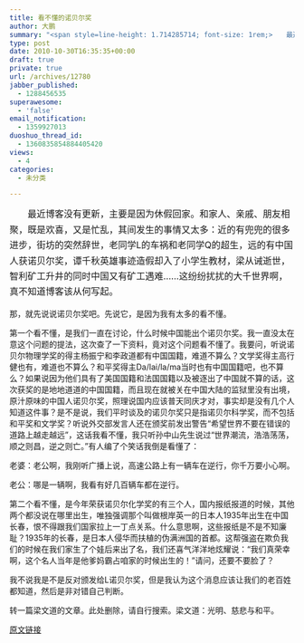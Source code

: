 ```yaml
---
title: 看不懂的诺贝尔奖
author: 大鹏
summary: "<span style=line-height: 1.714285714; font-size: 1rem;>　　最近博客没有更新，主要是因为休假回家。和家人、亲戚、朋友相聚，既是欢喜，又是忙乱，其间发生的事情又太多：近的有兜兜的很多进步，街坊的突然辞世，老同学L的车祸和老同学Q的超生，远的有中国人获诺贝尔奖，谭千秋英雄事迹造假却入了小学生教材，梁从诫逝世，智利矿工升井的同时中国又有矿工遇难……这纷纷扰扰的大千世界啊，真不知道博客该从何写起。</span>"
type: post
date: 2010-10-30T16:35:35+00:00
draft: true
private: true
url: /archives/12780
jabber_published:
  - 1288456535
superawesome:
  - 'false'
email_notification:
  - 1359927013
duoshuo_thread_id:
  - 1360835854884405420
views:
  - 4
categories:
  - 未分类

---
```

<span style="line-height: 1.714285714; font-size: 1rem;">　　最近博客没有更新，主要是因为休假回家。和家人、亲戚、朋友相聚，既是欢喜，又是忙乱，其间发生的事情又太多：近的有兜兜的很多进步，街坊的突然辞世，老同学L的车祸和老同学Q的超生，远的有中国人获诺贝尔奖，谭千秋英雄事迹造假却入了小学生教材，梁从诫逝世，智利矿工升井的同时中国又有矿工遇难……这纷纷扰扰的大千世界啊，真不知道博客该从何写起。</span>

那，就先说说诺贝尔奖吧。先说它，是因为我有太多的看不懂。

第一个看不懂，是我们一直在讨论，什么时候中国能出个诺贝尔奖。我一直没太在意这个问题的提法，这次查了一下资料，竟对这个问题看不懂了。我要问，听说诺贝尔物理学奖的得主杨振宁和李政道都有中国国籍，难道不算么？文学奖得主高行健也有，难道也不算么？和平奖得主Da/lai/la/ma当时也有中国国籍吧，也不算么？如果说因为他们具有了美国国籍和法国国籍以及被逐出了中国就不算的话，这次获奖的是地地道道的中国国籍，而且现在就被关在中国大陆的监狱里没有出境，原汁原味的中国人诺贝尔奖，照理说国内应该普天同庆才对，事实却是没有几个人知道这件事？是不是说，我们平时谈及的诺贝尔奖只是指诺贝尔科学奖，而不包括和平奖和文学奖？听说外交部发言人还在颁奖前发出警告“希望世界不要在错误的道路上越走越远”，这话我看不懂，我只听孙中山先生说过“世界潮流，浩浩荡荡，顺之则昌，逆之则亡。”有人编了个笑话我倒是看懂了：
  
老婆：老公啊，我刚听广播上说，高速公路上有一辆车在逆行，你千万要小心啊。
  
老公：哪是一辆啊，我看有好几百辆车都在逆行。

第二个看不懂，是今年荣获诺贝尔化学奖的有三个人，国内报纸报道的时候，其他两个都没说在哪里出生，唯独强调那个叫做根岸英一的日本人1935年出生在中国长春，恨不得跟我们国家拉上一丁点关系。什么意思啊，这些报纸是不是不知廉耻？1935年的长春，是日本人侵华而扶植的伪满洲国的首都。这帮强盗在欺负我们的时候在我们家生了个娃后来出了名，我们还喜气洋洋地炫耀说：“我们真荣幸啊，这个名人当年是他爹妈霸占咱家的时候出生的！”请问，还要不要脸了？

我不说我是不是反对颁发给L诺贝尔奖，但是我认为这个消息应该让我们的老百姓都知道，然后是非对错自己判断。

转一篇梁文道的文章。此处删除，请自行搜索。梁文道：光明、慈悲与和平。

[原文链接](http://dapengde.com/archives/12780)

